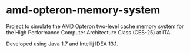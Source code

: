 amd-opteron-memory-system
=========================

Project to simulate the AMD Opteron two-level cache memory system for the High Performance Computer Architecture Class (CES-25) at ITA.

Developed using Java 1.7 and Intellij IDEA 13.1.
